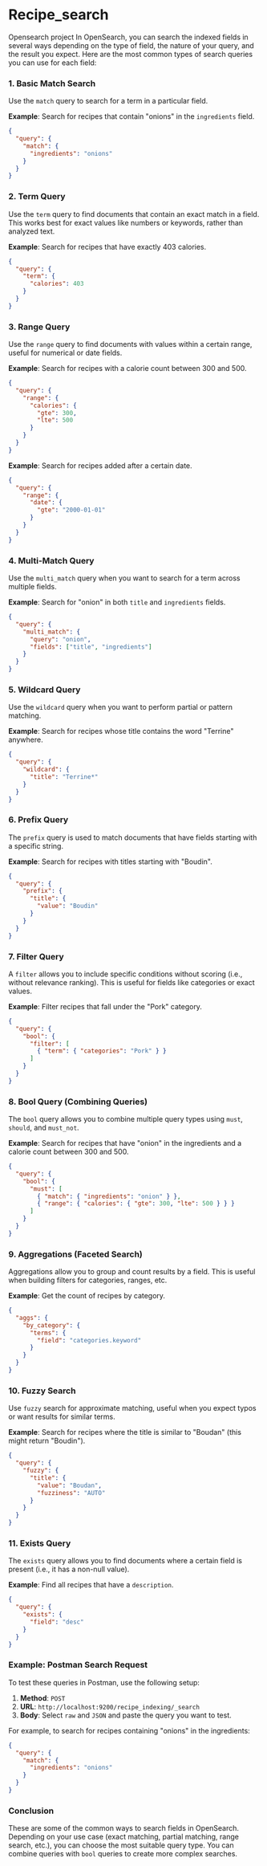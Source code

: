 # Recipe_search
 Opensearch project
In OpenSearch, you can search the indexed fields in several ways depending on the type of field, the nature of your query, and the result you expect. Here are the most common types of search queries you can use for each field:

### 1. **Basic Match Search**
   Use the `match` query to search for a term in a particular field.

   **Example**: Search for recipes that contain "onions" in the `ingredients` field.
   ```json
   {
     "query": {
       "match": {
         "ingredients": "onions"
       }
     }
   }
   ```

### 2. **Term Query**
   Use the `term` query to find documents that contain an exact match in a field. This works best for exact values like numbers or keywords, rather than analyzed text.

   **Example**: Search for recipes that have exactly 403 calories.
   ```json
   {
     "query": {
       "term": {
         "calories": 403
       }
     }
   }
   ```

### 3. **Range Query**
   Use the `range` query to find documents with values within a certain range, useful for numerical or date fields.

   **Example**: Search for recipes with a calorie count between 300 and 500.
   ```json
   {
     "query": {
       "range": {
         "calories": {
           "gte": 300,
           "lte": 500
         }
       }
     }
   }
   ```

   **Example**: Search for recipes added after a certain date.
   ```json
   {
     "query": {
       "range": {
         "date": {
           "gte": "2000-01-01"
         }
       }
     }
   }
   ```

### 4. **Multi-Match Query**
   Use the `multi_match` query when you want to search for a term across multiple fields.

   **Example**: Search for "onion" in both `title` and `ingredients` fields.
   ```json
   {
     "query": {
       "multi_match": {
         "query": "onion",
         "fields": ["title", "ingredients"]
       }
     }
   }
   ```

### 5. **Wildcard Query**
   Use the `wildcard` query when you want to perform partial or pattern matching.

   **Example**: Search for recipes whose title contains the word "Terrine" anywhere.
   ```json
   {
     "query": {
       "wildcard": {
         "title": "Terrine*"
       }
     }
   }
   ```

### 6. **Prefix Query**
   The `prefix` query is used to match documents that have fields starting with a specific string.

   **Example**: Search for recipes with titles starting with "Boudin".
   ```json
   {
     "query": {
       "prefix": {
         "title": {
           "value": "Boudin"
         }
       }
     }
   }
   ```

### 7. **Filter Query**
   A `filter` allows you to include specific conditions without scoring (i.e., without relevance ranking). This is useful for fields like categories or exact values.

   **Example**: Filter recipes that fall under the "Pork" category.
   ```json
   {
     "query": {
       "bool": {
         "filter": [
           { "term": { "categories": "Pork" } }
         ]
       }
     }
   }
   ```

### 8. **Bool Query (Combining Queries)**
   The `bool` query allows you to combine multiple query types using `must`, `should`, and `must_not`.

   **Example**: Search for recipes that have "onion" in the ingredients and a calorie count between 300 and 500.
   ```json
   {
     "query": {
       "bool": {
         "must": [
           { "match": { "ingredients": "onion" } },
           { "range": { "calories": { "gte": 300, "lte": 500 } } }
         ]
       }
     }
   }
   ```

### 9. **Aggregations (Faceted Search)**
   Aggregations allow you to group and count results by a field. This is useful when building filters for categories, ranges, etc.

   **Example**: Get the count of recipes by category.
   ```json
   {
     "aggs": {
       "by_category": {
         "terms": {
           "field": "categories.keyword"
         }
       }
     }
   }
   ```

### 10. **Fuzzy Search**
   Use `fuzzy` search for approximate matching, useful when you expect typos or want results for similar terms.

   **Example**: Search for recipes where the title is similar to "Boudan" (this might return "Boudin").
   ```json
   {
     "query": {
       "fuzzy": {
         "title": {
           "value": "Boudan",
           "fuzziness": "AUTO"
         }
       }
     }
   }
   ```

### 11. **Exists Query**
   The `exists` query allows you to find documents where a certain field is present (i.e., it has a non-null value).

   **Example**: Find all recipes that have a `description`.
   ```json
   {
     "query": {
       "exists": {
         "field": "desc"
       }
     }
   }
   ```

### Example: Postman Search Request
To test these queries in Postman, use the following setup:

1. **Method**: `POST`
2. **URL**: `http://localhost:9200/recipe_indexing/_search`
3. **Body**: Select `raw` and `JSON` and paste the query you want to test.

For example, to search for recipes containing "onions" in the ingredients:

```json
{
  "query": {
    "match": {
      "ingredients": "onions"
    }
  }
}
```

### Conclusion
These are some of the common ways to search fields in OpenSearch. Depending on your use case (exact matching, partial matching, range search, etc.), you can choose the most suitable query type. You can combine queries with `bool` queries to create more complex searches.

